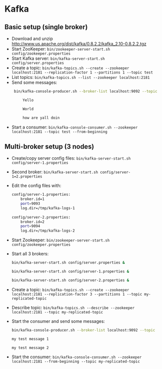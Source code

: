 # Kafka



## Basic setup (single broker)

- Download and unzip http://www.us.apache.org/dist/kafka/0.8.2.2/kafka_2.10-0.8.2.2.tgz
- Start ZooKeeper: `bin/zookeeper-server-start.sh config/zookeeper.properties`
- Start Kafka server: `bin/kafka-server-start.sh config/server.properties`
- Create a topic: `bin/kafka-topics.sh --create --zookeeper localhost:2181 --replication-factor 1 --partitions 1 --topic test`
- List topics: `bin/kafka-topics.sh --list --zookeeper localhost:2181`
- Send some messages: 
	```bash
	 bin/kafka-console-producer.sh --broker-list localhost:9092 --topic test 

         Yello

         World

         how are yall doin
    ```
- Start a consumer: `bin/kafka-console-consumer.sh --zookeeper localhost:2181 --topic test --from-beginning`

## Multi-broker setup (3 nodes)

- Create/copy server config files: `bin/kafka-server-start.sh config/server-1.properties`
- Second broker: `bin/kafka-server-start.sh config/server-1=2.properties`
- Edit the config files with: 
	```bash
	config/server-1.properties:
	    broker.id=1
	    port=9093
	    log.dir=/tmp/kafka-logs-1
	 
	config/server-2.properties:
	    broker.id=2
	    port=9094
	    log.dir=/tmp/kafka-logs-2
	```

- Start Zookeeper: `bin/zookeeper-server-start.sh config/zookeeper.properties`
- Start all 3 brokers: 
	```bash
	bin/kafka-server-start.sh config/server.properties &

	bin/kafka-server-start.sh config/server-1.properties &
	
	bin/kafka-server-start.sh config/server-2.properties &
	```
- Create a topic: `bin/kafka-topics.sh --create --zookeeper localhost:2181 --replication-factor 3 --partitions 1 --topic my-replicated-topic`
- Describe topic: `bin/kafka-topics.sh --describe --zookeeper localhost:2181 --topic my-replicated-topic`
- Start the consumer and send some messages: 
	```bash
	bin/kafka-console-producer.sh --broker-list localhost:9092 --topic my-replicated-topic
	
	my test message 1
	
	my test message 2
	```
- Start the consumer: `bin/kafka-console-consumer.sh --zookeeper localhost:2181 --from-beginning --topic my-replicated-topic`
